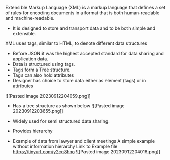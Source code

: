 Extensible Markup Language (XML) is a markup language that defines a set of rules for encoding documents in a format that is both human-readable and machine-readable. 
- It is designed to store and transport data and to be both simple and extensible.

XML uses tags, similar to HTML, to denote different data structures

- Before JSON it was the highest accepted standard for data sharing and application data.
- Data is structured using tags.
- Tags form a Tree structure.
- Tags can also hold attributes
- Designer has choice to store data either as element (tags) or in attributes


![[Pasted image 20230912204059.png]]

- Has a tree structure as shown below
![[Pasted image 20230912203655.png]]

- Widely used for semi structured data sharing.
- Provides hierarchy
- Example of data from lawyer and client meetings 
	A simple example without information hierarchy 
	Link to Example file https://tinyurl.com/y2cq8hno
![[Pasted image 20230912204016.png]]

